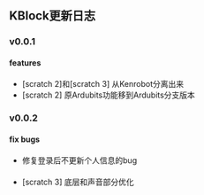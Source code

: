 ## KBlock更新日志

### v0.0.1

#### features

- [scratch 2]和[scratch 3] 从Kenrobot分离出来
- [scratch 2] 原Ardubits功能移到Ardubits分支版本

### v0.0.2

#### fix bugs

- 修复登录后不更新个人信息的bug

####

- [scratch 3] 底层和声音部分优化
